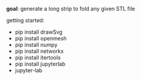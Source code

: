 <p>
<b>goal</b>:
generate a long strip to fold any given STL file</p>

<p>
getting started:</br>
<ul>
<li>pip install drawSvg</li>
<li>pip install openmesh</li>
<li>pip install numpy</li>
<li>pip install networkx</li>
<li>pip install itertools</li>
<li>pip install jupyterlab</li>
<li>jupyter-lab</li>
</u>
</p>
